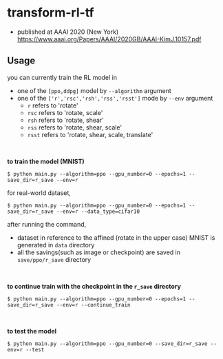 # transform-rl-tf

- published at AAAI 2020 (New York)
https://www.aaai.org/Papers/AAAI/2020GB/AAAI-KimJ.10157.pdf

## Usage
you can currently train the RL model in
- one of the `[ppo,ddpg]` model by `--algorithm` argument
- one of the `['r','rsc','rsh','rss','rsst']` mode by `--env` argument
  - `r` refers to 'rotate'
  - `rsc` refers to 'rotate, scale'
  - `rsh` refers to 'rotate, shear'
  - `rss` refers to 'rotate, shear, scale'
  - `rsst` refers to 'rotate, shear, scale, translate'
<br>

<b>to train the model (MNIST)</b>
```
$ python main.py --algorithm=ppo --gpu_number=0 --epochs=1 --save_dir=r_save --env=r
```

for real-world dataset,

```
$ python main.py --algorithm=ppo --gpu_number=0 --epochs=1 --save_dir=r_save --env=r --data_type=cifar10
```

after running the command, 
- dataset in reference to the affined (rotate in the upper case) MNIST is generated in `data` directory
- all the savings(such as image or checkpoint) are saved in `save/ppo/r_save` directory
<br>

<b>to continue train with the checkpoint in the `r_save` directory</b>
```
$ python main.py --algorithm=ppo --gpu_number=0 --epochs=1 --save_dir=r_save --env=r --continue_train
```
<br>

<b>to test the model</b>
```
$ python main.py --algorithm=ppo --gpu_number=0 --save_dir=r_save --env=r --test
```

